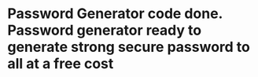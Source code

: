 # Password Generator code done. Password generator ready to generate strong secure password to all at a free cost

